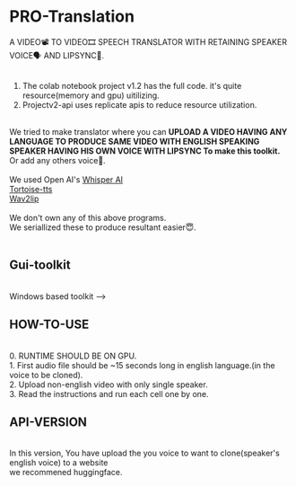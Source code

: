 # PRO-Translation
A VIDEO📽 TO VIDEO🎞 SPEECH TRANSLATOR WITH RETAINING SPEAKER VOICE🗣 AND LIPSYNC👄. <br>
<br>
1. The colab notebook project v1.2 has the full code. it's quite resource(memory and gpu) uitilizing. <br>
2. Projectv2-api uses replicate apis to reduce resource utilization. <br>
<br>
We tried to make translator where you can <b>UPLOAD A VIDEO HAVING ANY LANGUAGE TO PRODUCE SAME VIDEO WITH ENGLISH SPEAKING SPEAKER HAVING HIS OWN VOICE WITH LIPSYNC
To make this toolkit.</b> <br>
Or add any others voice👀.<br>
<br>
We used Open AI's <a href="https://github.com/openai/whisper">Whisper AI</a><br>
<a href="https://github.com/neonbjb/tortoise-tts">Tortoise-tts</a><br>
<a href="https://github.com/Rudrabha/Wav2Lip.git">Wav2lip</a><br>
<br>
We don't own any of this above programs.<br>
We seriallized these to produce resultant easier😇.<br>
<br>
<h2>Gui-toolkit</h2>
<br>
Windows based toolkit -->
<br>
<h2>HOW-TO-USE</h2>
<br>
0. RUNTIME SHOULD BE ON GPU.<br>
1. First audio file should be ~15 seconds long in english language.(in the voice to be cloned).<br>
2. Upload non-english video with only single speaker.<br>
3. Read the instructions and run each cell one by one.<br>
<h2>API-VERSION</h2>
<br>
In this version, You have upload the you voice to want to clone(speaker's english voice) to a website<br>
we recommened huggingface.<br>
